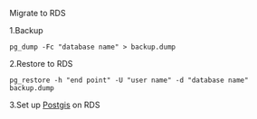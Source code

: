 Migrate to RDS

1.Backup 

`pg_dump -Fc "database name" > backup.dump`

2.Restore to RDS

`pg_restore -h "end point" -U "user name" -d "database name" backup.dump`


3.Set up [Postgis](https://gist.github.com/matthewberryman/7689766b5f94a5499d8c) on RDS

